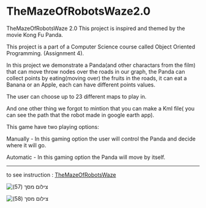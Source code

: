 # TheMazeOfRobotsWaze2.0
TheMazeOfRobotsWaze 2.0
This project is inspired and themed by the movie Kong Fu Panda.

This project is a part of a Computer Science course called Object Oriented Programming. (Assignment 4).

In this project we demonstrate a Panda(and other charactars from the film) that can move throw nodes over the roads in our graph, the Panda can collect points by eating(moving over) the fruits in the roads, it can eat a Banana or an Apple, each can have different points values.

The user can choose up to 23 different maps to play in.

And one other thing we forgot to mintion that you can make a Kml file( you can see the path that the robot made in google earth app).


This game have two playing options:

Manually - In this gaming option the user will control the Panda and decide where it will go.

Automatic - In this gaming option the Panda will move by itself.


**********************************************************************************************************************************

to see instruction : [TheMazeOfRobotsWaze](https://github.com/RaafatMarzuq/TheMazeOfRobotsWaze)

![‏‏צילום מסך (57)](https://user-images.githubusercontent.com/57416873/73024153-afb0a680-3e35-11ea-99ac-34ff11034d12.png)

![‏‏צילום מסך (58)](https://user-images.githubusercontent.com/57416873/73024154-afb0a680-3e35-11ea-8930-759ccd4f4169.png)
